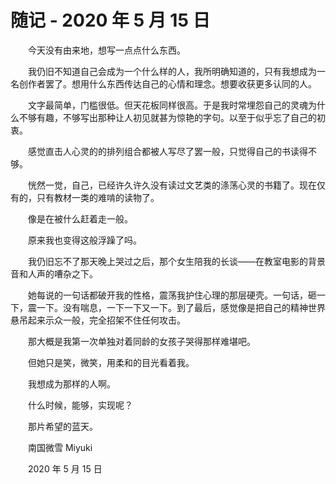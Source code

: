 # 随记 - 2020 年 5 月 15 日

　　今天没有由来地，想写一点点什么东西。

　　我仍旧不知道自己会成为一个什么样的人，我所明确知道的，只有我想成为一名创作者罢了。想用什么东西传达自己的心情和理念。想要收获更多认同的人。

　　文字最简单，门槛很低。但天花板同样很高。于是我时常埋怨自己的灵魂为什么不够有趣，不够写出那种让人初见就甚为惊艳的字句。以至于似乎忘了自己的初衷。

　　感觉直击人心灵的的排列组合都被人写尽了罢一般，只觉得自己的书读得不够。

　　恍然一觉，自己，已经许久许久没有读过文艺类的涤荡心灵的书籍了。现在仅有的，只有教材一类的难啃的读物了。

　　像是在被什么赶着走一般。

　　原来我也变得这般浮躁了吗。

　　我仍旧忘不了那天晚上哭过之后，那个女生陪我的长谈——在教室电影的背景音和人声的嘈杂之下。

　　她每说的一句话都破开我的性格，震荡我护住心理的那层硬壳。一句话，砸一下，震一下。没有喘息，一下一下又一下。到了最后，感觉像是把自己的精神世界悬吊起来示众一般，完全招架不住任何攻击。

　　那大概是我第一次单独对着同龄的女孩子哭得那样难堪吧。

　　但她只是笑，微笑，用柔和的目光看着我。

　　我想成为那样的人啊。

　　什么时候，能够，实现呢？

　　那片希望的蓝天。



　　南国微雪 Miyuki

　　2020 年 5 月 15 日


